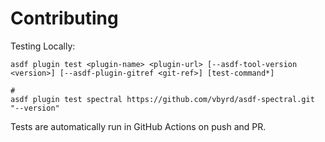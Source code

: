 # Contributing

Testing Locally:

```shell
asdf plugin test <plugin-name> <plugin-url> [--asdf-tool-version <version>] [--asdf-plugin-gitref <git-ref>] [test-command*]

#
asdf plugin test spectral https://github.com/vbyrd/asdf-spectral.git "--version"
```

Tests are automatically run in GitHub Actions on push and PR.
